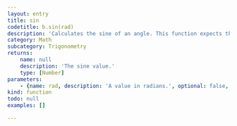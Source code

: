 ```yaml
---
layout: entry
title: sin
codetitle: b.sin(rad)
description: 'Calculates the sine of an angle. This function expects the values of the angle parameter to be provided in radians (values from 0 to 6.28). Values are returned in the range -1 to 1.'
category: Math
subcategory: Trigonometry
returns:
    name: null
    description: 'The sine value.'
    type: [Number]
parameters:
    - {name: rad, description: 'A value in radians.', optional: false, type: [Number]}
kind: function
todo: null
examples: []

---
```

